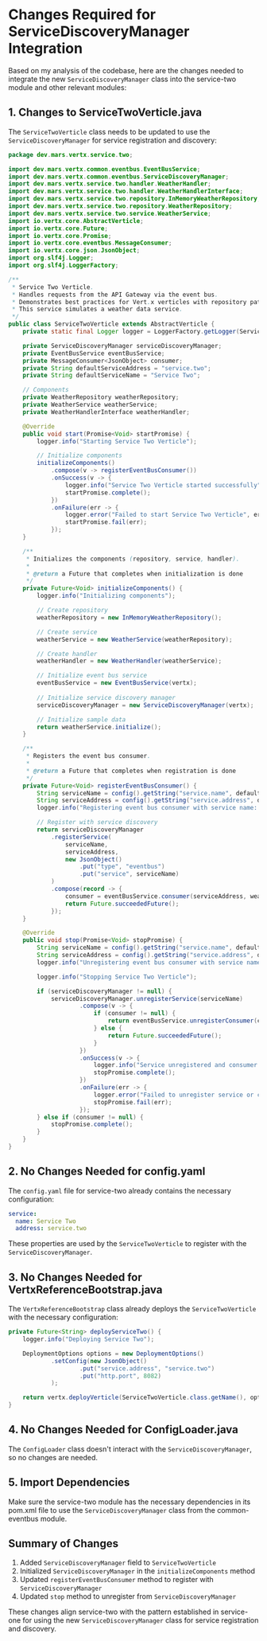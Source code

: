 
# Changes Required for ServiceDiscoveryManager Integration

Based on my analysis of the codebase, here are the changes needed to integrate the new `ServiceDiscoveryManager` class into the service-two module and other relevant modules:

## 1. Changes to ServiceTwoVerticle.java

The `ServiceTwoVerticle` class needs to be updated to use the `ServiceDiscoveryManager` for service registration and discovery:

```java
package dev.mars.vertx.service.two;

import dev.mars.vertx.common.eventbus.EventBusService;
import dev.mars.vertx.common.eventbus.ServiceDiscoveryManager;
import dev.mars.vertx.service.two.handler.WeatherHandler;
import dev.mars.vertx.service.two.handler.WeatherHandlerInterface;
import dev.mars.vertx.service.two.repository.InMemoryWeatherRepository;
import dev.mars.vertx.service.two.repository.WeatherRepository;
import dev.mars.vertx.service.two.service.WeatherService;
import io.vertx.core.AbstractVerticle;
import io.vertx.core.Future;
import io.vertx.core.Promise;
import io.vertx.core.eventbus.MessageConsumer;
import io.vertx.core.json.JsonObject;
import org.slf4j.Logger;
import org.slf4j.LoggerFactory;

/**
 * Service Two Verticle.
 * Handles requests from the API Gateway via the event bus.
 * Demonstrates best practices for Vert.x verticles with repository pattern.
 * This service simulates a weather data service.
 */
public class ServiceTwoVerticle extends AbstractVerticle {
    private static final Logger logger = LoggerFactory.getLogger(ServiceTwoVerticle.class);

    private ServiceDiscoveryManager serviceDiscoveryManager;
    private EventBusService eventBusService;
    private MessageConsumer<JsonObject> consumer;
    private String defaultServiceAddress = "service.two";
    private String defaultServiceName = "Service Two";

    // Components
    private WeatherRepository weatherRepository;
    private WeatherService weatherService;
    private WeatherHandlerInterface weatherHandler;

    @Override
    public void start(Promise<Void> startPromise) {
        logger.info("Starting Service Two Verticle");

        // Initialize components
        initializeComponents()
            .compose(v -> registerEventBusConsumer())
            .onSuccess(v -> {
                logger.info("Service Two Verticle started successfully");
                startPromise.complete();
            })
            .onFailure(err -> {
                logger.error("Failed to start Service Two Verticle", err);
                startPromise.fail(err);
            });
    }

    /**
     * Initializes the components (repository, service, handler).
     * 
     * @return a Future that completes when initialization is done
     */
    private Future<Void> initializeComponents() {
        logger.info("Initializing components");

        // Create repository
        weatherRepository = new InMemoryWeatherRepository();

        // Create service
        weatherService = new WeatherService(weatherRepository);

        // Create handler
        weatherHandler = new WeatherHandler(weatherService);

        // Initialize event bus service
        eventBusService = new EventBusService(vertx);
        
        // Initialize service discovery manager
        serviceDiscoveryManager = new ServiceDiscoveryManager(vertx);

        // Initialize sample data
        return weatherService.initialize();
    }

    /**
     * Registers the event bus consumer.
     * 
     * @return a Future that completes when registration is done
     */
    private Future<Void> registerEventBusConsumer() {
        String serviceName = config().getString("service.name", defaultServiceName);
        String serviceAddress = config().getString("service.address", defaultServiceAddress);
        logger.info("Registering event bus consumer with service name: " + serviceAddress);

        // Register with service discovery
        return serviceDiscoveryManager
            .registerService(
                serviceName,
                serviceAddress,
                new JsonObject()
                    .put("type", "eventbus")
                    .put("service", serviceName)
            )
            .compose(record -> {
                consumer = eventBusService.consumer(serviceAddress, weatherHandler::handleRequest);
                return Future.succeededFuture();
            });
    }

    @Override
    public void stop(Promise<Void> stopPromise) {
        String serviceName = config().getString("service.name", defaultServiceName);
        String serviceAddress = config().getString("service.address", defaultServiceAddress);
        logger.info("Unregistering event bus consumer with service name: " + serviceAddress);

        logger.info("Stopping Service Two Verticle");

        if (serviceDiscoveryManager != null) {
            serviceDiscoveryManager.unregisterService(serviceName)
                    .compose(v -> {
                        if (consumer != null) {
                            return eventBusService.unregisterConsumer(consumer);
                        } else {
                            return Future.succeededFuture();
                        }
                    })
                    .onSuccess(v -> {
                        logger.info("Service unregistered and consumer unregistered successfully");
                        stopPromise.complete();
                    })
                    .onFailure(err -> {
                        logger.error("Failed to unregister service or consumer", err);
                        stopPromise.fail(err);
                    });
        } else if (consumer != null) {
            stopPromise.complete();
        }
    }
}
```

## 2. No Changes Needed for config.yaml

The `config.yaml` file for service-two already contains the necessary configuration:

```yaml
service:
  name: Service Two
  address: service.two
```

These properties are used by the `ServiceTwoVerticle` to register with the `ServiceDiscoveryManager`.

## 3. No Changes Needed for VertxReferenceBootstrap.java

The `VertxReferenceBootstrap` class already deploys the `ServiceTwoVerticle` with the necessary configuration:

```java
private Future<String> deployServiceTwo() {
    logger.info("Deploying Service Two");

    DeploymentOptions options = new DeploymentOptions()
            .setConfig(new JsonObject()
                    .put("service.address", "service.two")
                    .put("http.port", 8082)
            );

    return vertx.deployVerticle(ServiceTwoVerticle.class.getName(), options);
}
```

## 4. No Changes Needed for ConfigLoader.java

The `ConfigLoader` class doesn't interact with the `ServiceDiscoveryManager`, so no changes are needed.

## 5. Import Dependencies

Make sure the service-two module has the necessary dependencies in its pom.xml file to use the `ServiceDiscoveryManager` class from the common-eventbus module.

## Summary of Changes

1. Added `ServiceDiscoveryManager` field to `ServiceTwoVerticle`
2. Initialized `ServiceDiscoveryManager` in the `initializeComponents` method
3. Updated `registerEventBusConsumer` method to register with `ServiceDiscoveryManager`
4. Updated `stop` method to unregister from `ServiceDiscoveryManager`

These changes align service-two with the pattern established in service-one for using the new `ServiceDiscoveryManager` class for service registration and discovery.